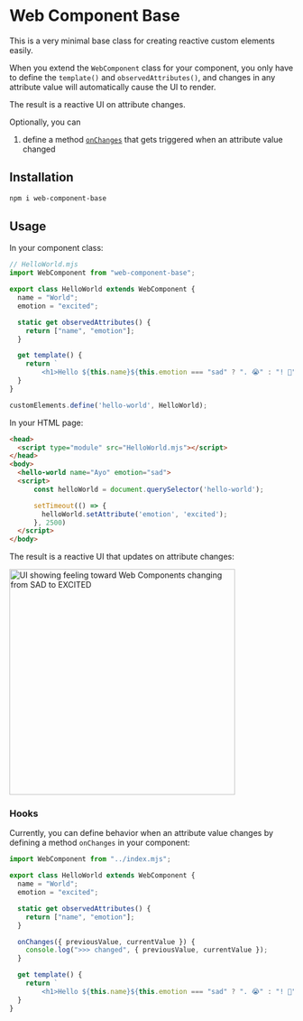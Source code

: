 # Web Component Base

This is a very minimal base class for creating reactive custom elements easily.

When you extend the `WebComponent` class for your component, you only have to define the `template()` and `observedAttributes()`, and changes in any attribute value will automatically cause the UI to render.

The result is a reactive UI on attribute changes.

Optionally, you can
1. define a method [`onChanges`](#hooks) that gets triggered when an attribute value changed

## Installation

```bash
npm i web-component-base
```

## Usage


In your component class:

```js
// HelloWorld.mjs
import WebComponent from "web-component-base";

export class HelloWorld extends WebComponent {
  name = "World";
  emotion = "excited";

  static get observedAttributes() {
    return ["name", "emotion"];
  }

  get template() {
    return `
        <h1>Hello ${this.name}${this.emotion === "sad" ? ". 😭" : "! 🙌"}</h1>`;
  }
}

customElements.define('hello-world', HelloWorld);
```


In your HTML page:

```html
<head>
  <script type="module" src="HelloWorld.mjs"></script>
</head>
<body>
  <hello-world name="Ayo" emotion="sad">
  <script>
      const helloWorld = document.querySelector('hello-world');

      setTimeout(() => {
        helloWorld.setAttribute('emotion', 'excited');
      }, 2500)
  </script>
</body>
```

The result is a reactive UI that updates on attribute changes:

<img alt="UI showing feeling toward Web Components changing from SAD to EXCITED" src="https://git.sr.ht/~ayoayco/web-component-base/blob/main/assets/wc-base-demo.gif" width="400" />

### Hooks

Currently, you can define behavior when an attribute value changes by defining a method `onChanges` in your component:

```js
import WebComponent from "../index.mjs";

export class HelloWorld extends WebComponent {
  name = "World";
  emotion = "excited";

  static get observedAttributes() {
    return ["name", "emotion"];
  }

  onChanges({ previousValue, currentValue }) {
    console.log(">>> changed", { previousValue, currentValue });
  }

  get template() {
    return `
        <h1>Hello ${this.name}${this.emotion === "sad" ? ". 😭" : "! 🙌"}</h1>`;
  }
}
```